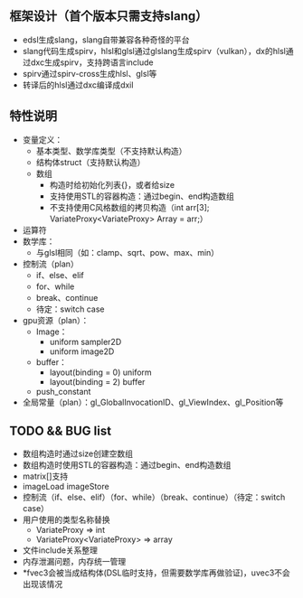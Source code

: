 ## 框架设计（首个版本只需支持slang）
- edsl生成slang，slang自带兼容各种奇怪的平台
- slang代码生成spirv，hlsl和glsl通过glslang生成spirv（vulkan），dx的hlsl通过dxc生成spirv，支持跨语言include
- spirv通过spirv-cross生成hlsl、glsl等
- 转译后的hlsl通过dxc编译成dxil


## 特性说明
- 变量定义：
  - 基本类型、数学库类型（不支持默认构造）
  - 结构体struct（支持默认构造）
  - 数组
    - 构造时给初始化列表{}，或者给size
    - 支持使用STL的容器构造：通过begin、end构造数组
    - 不支持使用C风格数组的拷贝构造（int arr[3]; VariateProxy<VariateProxy<int>> Array = arr;）
- 运算符
- 数学库：
  - 与glsl相同（如：clamp、sqrt、pow、max、min）
- 控制流（plan）
  - if、else、elif
  - for、while
  - break、continue
  - 待定：switch case
- gpu资源（plan）：
  - Image：
    - uniform sampler2D
    - uniform image2D
  - buffer：
    - layout(binding = 0) uniform
    - layout(binding = 2) buffer
  - push_constant
- 全局常量（plan）：gl_GlobalInvocationID、gl_ViewIndex、gl_Position等

## TODO && BUG list
- 数组构造时通过size创建空数组
- 数组构造时使用STL的容器构造：通过begin、end构造数组
- matrix[]支持
- imageLoad imageStore
- 控制流（if、else、elif）（for、while）（break、continue）（待定：switch case）
- 用户使用的类型名称替换
  - VariateProxy<int> => int
  - VariateProxy<VariateProxy<int>> => array<int>
- 文件include关系整理
- 内存泄漏问题，内存统一管理
- *fvec3会被当成结构体(DSL临时支持，但需要数学库再做验证)，uvec3不会出现该情况
